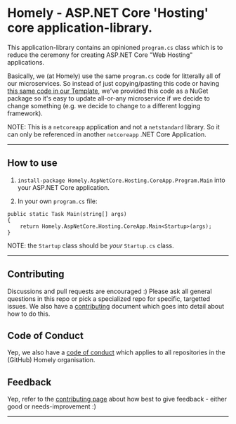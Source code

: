 # Homely - ASP.NET Core 'Hosting' core application-library.
This application-library contains an opinioned `program.cs` class which is to reduce the ceremony for creating ASP.NET Core "Web Hosting" applications. 

Basically, we (at Homely) use the same `program.cs` code for litterally all of our microservices. So instead of just copying/pasting this code or having [this same code in our Template](https://github.com/Homely/Homely.AspNetCore.WebApi.Template), we've provided this code as a NuGet package so it's easy to update all-or-any microservice if we decide to change something (e.g. we decide to change to a different logging framework).

NOTE: This is a `netcoreapp` application and not a `netstandard` library. So it can only be referenced in another `netcoreapp` .NET Core Application.

---
## How to use

1. `install-package Homely.AspNetCore.Hosting.CoreApp.Program.Main` into your ASP.NET Core application.

2. In your own `program.cs` file:

```
public static Task Main(string[] args)
{
    return Homely.AspNetCore.Hosting.CoreApp.Main<Startup>(args);
}
```

NOTE: the `Startup` class should be _your_ `Startup.cs` class.

---

## Contributing

Discussions and pull requests are encouraged :) Please ask all general questions in this repo or pick a specialized repo for specific, targetted issues. We also have a [contributing](https://github.com/Homely/Homely/blob/master/CONTRIBUTING.md) document which goes into detail about how to do this.

## Code of Conduct
Yep, we also have a [code of conduct](https://github.com/Homely/Homely/blob/master/CODE_OF_CONDUCT.md) which applies to all repositories in the (GitHub) Homely organisation.

## Feedback
Yep, refer to the [contributing page](https://github.com/Homely/Homely/blob/master/CONTRIBUTING.md) about how best to give feedback - either good or needs-improvement :)

---
